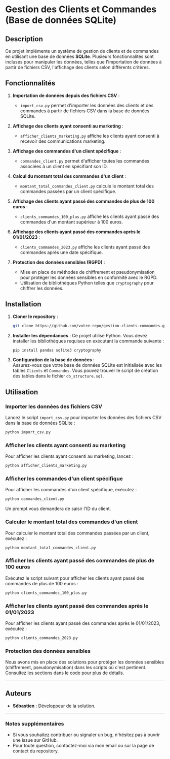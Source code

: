 
# Gestion des Clients et Commandes (Base de données SQLite)

## Description

Ce projet implémente un système de gestion de clients et de commandes en utilisant une base de données **SQLite**. Plusieurs fonctionnalités sont incluses pour manipuler les données, telles que l'importation de données à partir de fichiers CSV, l'affichage des clients selon différents critères.

## Fonctionnalités

1. **Importation de données depuis des fichiers CSV** :  
   - `import_csv.py` permet d'importer les données des clients et des commandes à partir de fichiers CSV dans la base de données SQLite.

2. **Affichage des clients ayant consenti au marketing** :  
   - `afficher_clients_marketing.py` affiche les clients ayant consenti à recevoir des communications marketing.

3. **Affichage des commandes d'un client spécifique** :  
   - `commandes_client.py` permet d'afficher toutes les commandes associées à un client en spécifiant son ID.

4. **Calcul du montant total des commandes d'un client** :  
   - `montant_total_commandes_client.py` calcule le montant total des commandes passées par un client spécifique.

5. **Affichage des clients ayant passé des commandes de plus de 100 euros** :  
   - `clients_commandes_100_plus.py` affiche les clients ayant passé des commandes d'un montant supérieur à 100 euros.

6. **Affichage des clients ayant passé des commandes après le 01/01/2023** :  
   - `clients_commandes_2023.py` affiche les clients ayant passé des commandes après une date spécifique.

7. **Protection des données sensibles (RGPD)** :  
   - Mise en place de méthodes de chiffrement et pseudonymisation pour protéger les données sensibles en conformité avec le RGPD.
   - Utilisation de bibliothèques Python telles que `cryptography` pour chiffrer les données.

## Installation

1. **Cloner le repository** :
   ```bash
   git clone https://github.com/votre-repo/gestion-clients-commandes.git
   ```

2. **Installer les dépendances** :
   Ce projet utilise Python. Vous devez installer les bibliothèques requises en exécutant la commande suivante :
   ```bash
   pip install pandas sqlite3 cryptography
   ```

3. **Configuration de la base de données** :  
   Assurez-vous que votre base de données SQLite est initialisée avec les tables `Clients` et `Commandes`. Vous pouvez trouver le script de création des tables dans le fichier `db_structure.sql`.

## Utilisation

### Importer les données des fichiers CSV

Lancez le script `import_csv.py` pour importer les données des fichiers CSV dans la base de données SQLite :
```bash
python import_csv.py
```

### Afficher les clients ayant consenti au marketing

Pour afficher les clients ayant consenti au marketing, lancez :
```bash
python afficher_clients_marketing.py
```

### Afficher les commandes d'un client spécifique

Pour afficher les commandes d'un client spécifique, exécutez :
```bash
python commandes_client.py
```
Un prompt vous demandera de saisir l'ID du client.

### Calculer le montant total des commandes d'un client

Pour calculer le montant total des commandes passées par un client, exécutez :
```bash
python montant_total_commandes_client.py
```

### Afficher les clients ayant passé des commandes de plus de 100 euros

Exécutez le script suivant pour afficher les clients ayant passé des commandes de plus de 100 euros :
```bash
python clients_commandes_100_plus.py
```

### Afficher les clients ayant passé des commandes après le 01/01/2023

Pour afficher les clients ayant passé des commandes après le 01/01/2023, exécutez :
```bash
python clients_commandes_2023.py
```

### Protection des données sensibles

Nous avons mis en place des solutions pour protéger les données sensibles (chiffrement, pseudonymisation) dans les scripts où c'est pertinent. Consultez les sections dans le code pour plus de détails.


---

## Auteurs

- **Sébastien** : Développeur de la solution.

---

### Notes supplémentaires
- Si vous souhaitez contribuer ou signaler un bug, n'hésitez pas à ouvrir une issue sur GitHub.
- Pour toute question, contactez-moi via mon email ou sur la page de contact du repository.
